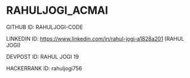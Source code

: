 # RAHULJOGI_ACMAI
GITHUB ID: RAHULJOGI-CODE

LINKEDIN ID: https://www.linkedin.com/in/rahul-jogi-a1828a201 (RAHUL JOGI)

DEVPOST ID: RAHUL JOGI 19

HACKERRANK ID: rahuljogi756
